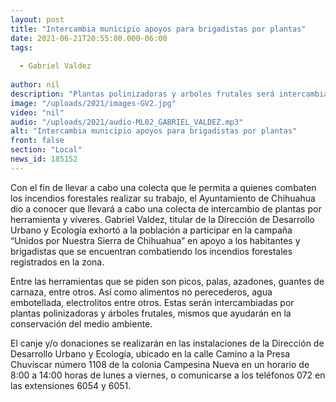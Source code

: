 ```yaml
---
layout: post
title: "Intercambia municipio apoyos para brigadistas por plantas"
date: 2021-06-21T20:55:00.000-06:00
tags:
  
  - Gabriel Valdez
  
author: nil
description: "Plantas polinizadoras y arboles frutales será intercambiados"
image: "/uploads/2021/images-GV2.jpg"
video: "nil"
audio: "/uploads/2021/audio-ML02_GABRIEL_VALDEZ.mp3"
alt: "Intercambia municipio apoyos para brigadistas por plantas"
front: false
section: "Local"
news_id: 185152
---
```


Con el fin de llevar a cabo una colecta que le permita a quienes combaten los incendios forestales realizar su trabajo, el Ayuntamiento de Chihuahua dio a conocer que llevará a cabo una colecta de intercambio de plantas por herramienta y víveres.
Gabriel Valdez, titular de la Dirección de Desarrollo Urbano y Ecología exhortó a la población a participar en la campaña “Unidos por Nuestra Sierra de Chihuahua” en apoyo a los habitantes y brigadistas que se encuentran combatiendo los incendios forestales registrados en la zona.

Entre las herramientas que se piden son picos, palas, azadones, guantes de carnaza, entre otros. Así como alimentos no perecederos, agua embotellada, electrolitos entre otros. Estas serán intercambiadas por plantas polinizadoras y árboles frutales, mismos que ayudarán en la conservación del medio ambiente.
 
El canje y/o donaciones se realizarán en las instalaciones de la Dirección de Desarrollo Urbano y Ecología, ubicado en la calle Camino a la Presa Chuvíscar número 1108 de la colonia Campesina Nueva en un horario de 8:00 a 14:00 horas de lunes a viernes, o comunicarse a los teléfonos 072 en las extensiones 6054 y 6051.
